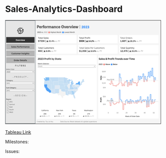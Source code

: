 # Sales-Analytics-Dashboard

<img src="dashboard.png" width="700">

[Tableau Link](https://public.tableau.com/views/Sales-Dashboard_17384750055410/OverviewDashboard?:language=en-US&publish=yes&:sid=&:redirect=auth&:display_count=n&:origin=viz_share_link)

Milestones: 


Issues:

